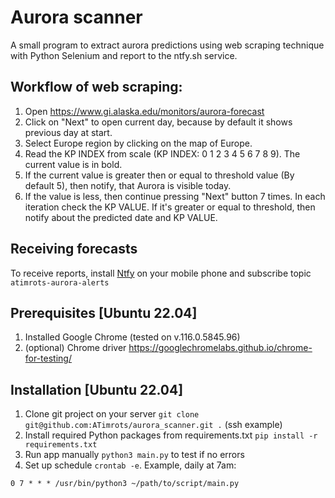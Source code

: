 # Aurora scanner

A small program to extract aurora predictions using web scraping technique with Python Selenium and report to the ntfy.sh service.

## Workflow of web scraping:

1. Open https://www.gi.alaska.edu/monitors/aurora-forecast
1. Click on "Next" to open current day, because by default it shows previous day at start.
1. Select Europe region by clicking on the map of Europe.
1. Read the KP INDEX from scale (KP INDEX: 0 1 2 3 4 5 6 7 8 9). The current value is in bold.
1. If the current value is greater then or equal to threshold value (By default 5), then notify, that Aurora is visible today.
1. If the value is less, then continue pressing "Next" button 7 times. In each iteration check the KP VALUE. If it's greater or equal to threshold, then notify about the predicted date and KP VALUE.

## Receiving forecasts

To receive reports, install [Ntfy](https://ntfy.sh/) on your mobile phone and subscribe topic `atimrots-aurora-alerts`

## Prerequisites [Ubuntu 22.04]
1. Installed Google Chrome (tested on v.116.0.5845.96)
1. (optional) Chrome driver https://googlechromelabs.github.io/chrome-for-testing/

## Installation [Ubuntu 22.04]
1. Clone git project on your server `git clone git@github.com:ATimrots/aurora_scanner.git .` (ssh example)
1. Install required Python packages from requirements.txt `pip install -r requirements.txt`
1. Run app manually `python3 main.py` to test if no errors
1. Set up schedule `crontab -e`. Example, daily at 7am:
```
0 7 * * * /usr/bin/python3 ~/path/to/script/main.py
```

